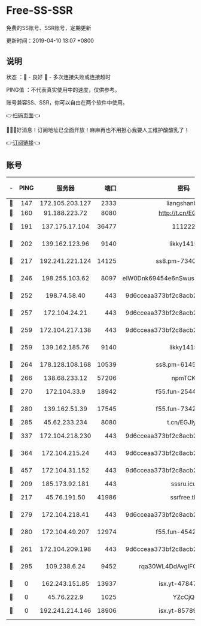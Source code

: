 # Free-SS-SSR

免费的SS账号、SSR账号，定期更新

更新时间：2019-04-10 13:07 +0800

## 说明

状态     ：🙂 - 良好 🙁 - 多次连接失败或连接超时

PING值   ：不代表真实使用中的速度，仅供参考。

账号兼容SS、SSR，你可以自由在两个软件中使用。

👉[扫码页面](https://liesauer.github.io/Free-SS-SSR/)👈

🎉🎉🎉好消息！订阅地址已全面开放！麻麻再也不用担心我要人工维护酸酸乳了！

👉[订阅链接](https://www.liesauer.net/yogurt/subscribe?ACCESS_TOKEN=DAYxR3mMaZAsaqUb)👈

## 账号

|-|PING|服务器|端口|密码|加密方式|区域|
|:----:|:----:|:-----:|-----:|:----:|:----:|:----:|
|🙂|147|172.105.203.127|2333|liangshanbo|chacha20|JP|
|🙂|160|91.188.223.72|8080|http://t.cn/EGJIyrl|rc4-md5|RU|
|🙂|191|137.175.17.104|36477|111222|aes-256-cfb|US|
|🙂|202|139.162.123.96|9140|likky1415|aes-256-cfb|JP|
|🙂|217|192.241.221.124|14125|ss8.pm-73400574|aes-256-cfb|US|
|🙂|246|198.255.103.62|8097|eIW0Dnk69454e6nSwuspv9DmS201tQ0D|aes-256-cfb|US|
|🙂|252|198.74.58.40|443|9d6cceaa373bf2c8acb22e60b6a58be6|aes-256-cfb|US|
|🙂|257|172.104.24.21|443|9d6cceaa373bf2c8acb22e60b6a58be6|aes-256-cfb|US|
|🙂|259|172.104.217.138|443|9d6cceaa373bf2c8acb22e60b6a58be6|aes-256-cfb|US|
|🙂|259|139.162.185.76|9140|likky1415|aes-256-cfb|DE|
|🙂|264|178.128.108.168|10539|ss8.pm-61451239|aes-256-cfb|SG|
|🙂|266|138.68.233.12|57206|npmTCK|rc4-md5|US|
|🙂|270|172.104.33.9|18942|f55.fun-25441052|aes-256-cfb|SG|
|🙂|280|139.162.51.39|17545|f55.fun-73422177|aes-256-cfb|SG|
|🙂|285|45.62.233.234|8080|t.cn/EGJIyrl|rc4-md5|CA|
|🙂|337|172.104.218.230|443|9d6cceaa373bf2c8acb22e60b6a58be6|aes-256-cfb|US|
|🙂|364|172.104.215.24|443|9d6cceaa373bf2c8acb22e60b6a58be6|aes-256-cfb|US|
|🙂|457|172.104.31.152|443|9d6cceaa373bf2c8acb22e60b6a58be6|aes-256-cfb|US|
|🙂|209|185.173.92.181|443|sssru.icu|rc4-md5|RU|
|🙂|217|45.76.191.50|41986|ssrfree.tk|aes-256-cfb|SG|
|🙂|279|172.104.218.41|443|9d6cceaa373bf2c8acb22e60b6a58be6|aes-256-cfb|US|
|🙂|280|172.104.49.207|12974|f55.fun-45425940|aes-256-cfb|SG|
|🙁|261|172.104.209.198|443|9d6cceaa373bf2c8acb22e60b6a58be6|aes-256-cfb|US|
|🙁|295|109.238.6.24|9452|rqa30WL4DdAvgIFG6Fs3znzTa|aes-256-cfb|FR|
|🙁|0|162.243.151.85|13937|isx.yt-47847621|aes-256-cfb|US|
|🙁|0|45.76.222.9|1025|YZcCjQ|rc4-md5|JP|
|🙁|0|192.241.214.146|18906|isx.yt-85789665|aes-256-cfb|US|
